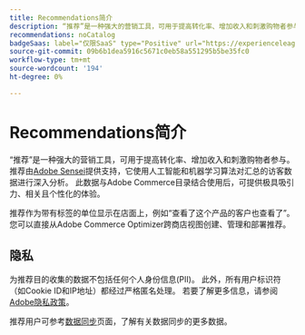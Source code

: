 ```yaml
---
title: Recommendations简介
description: “推荐”是一种强大的营销工具，可用于提高转化率、增加收入和刺激购物者参与。
recommendations: noCatalog
badgeSaas: label="仅限SaaS" type="Positive" url="https://experienceleague.adobe.com/zh-hans/docs/commerce/user-guides/product-solutions" tooltip="仅适用于Adobe Commerce as a Cloud Service和Adobe Commerce Optimizer项目(Adobe管理的SaaS基础架构)。"
source-git-commit: 09b6b1dea5916c5671c0eb58a551295b5be35fc0
workflow-type: tm+mt
source-wordcount: '194'
ht-degree: 0%

---
```


# Recommendations简介

“推荐”是一种强大的营销工具，可用于提高转化率、增加收入和刺激购物者参与。 推荐由[Adobe Sensei](https://www.adobe.com/sensei.html)提供支持，它使用人工智能和机器学习算法对汇总的访客数据进行深入分析。 此数据与Adobe Commerce目录结合使用后，可提供极具吸引力、相关且个性化的体验。

推荐作为带有标签的单位显示在店面上，例如“查看了这个产品的客户也查看了”。 您可以直接从Adobe Commerce Optimizer跨商店视图创建、管理和部署推荐。

## 隐私

为推荐目的收集的数据不包括任何个人身份信息(PII)。 此外，所有用户标识符（如Cookie ID和IP地址）都经过严格匿名处理。 若要了解更多信息，请参阅[Adobe隐私政策](https://www.adobe.com/privacy/policy.html)。

推荐用户可参考[数据同步](../../setup/data-sync.md)页面，了解有关数据同步的更多数据。

